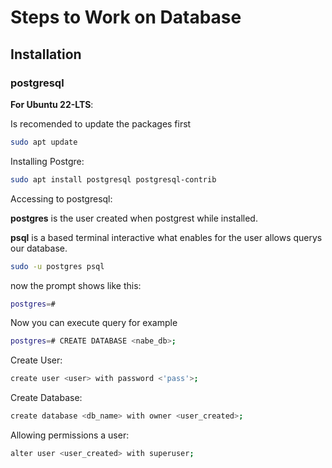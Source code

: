 # Steps to Work on Database

## Installation

### postgresql

**For Ubuntu 22-LTS**:

Is recomended to update the packages first

```bash
sudo apt update
```

Installing Postgre:

```bash
sudo apt install postgresql postgresql-contrib
```

Accessing to postgresql:

**postgres** is the user created when postgrest while installed.

**psql** is a based terminal interactive what enables for the user allows querys our database.

```bash
sudo -u postgres psql
```

now the prompt shows like this:

```bash
postgres=#
```

Now you can execute query for example

```bash
postgres=# CREATE DATABASE <nabe_db>;
```

Create User:

```bash
create user <user> with password <'pass'>;
```

Create Database:

```bash
create database <db_name> with owner <user_created>;
```

Allowing permissions a user:

```bash
alter user <user_created> with superuser;
```